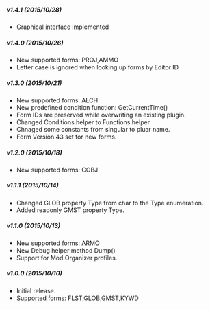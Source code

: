 ##### v1.4.1 (2015/10/28)
* Graphical interface implemented

##### v1.4.0 (2015/10/26)
* New supported forms: PROJ,AMMO
* Letter case is ignored when looking up forms by Editor ID

##### v1.3.0 (2015/10/21)
* New supported forms: ALCH
* New predefined condition function: GetCurrentTime()
* Form IDs are preserved while overwriting an existing plugin.
* Changed Conditions helper to Functions helper.
* Chnaged some constants from singular to pluar name.
* Form Version 43 set for new forms.

##### v1.2.0 (2015/10/18)
* New supported forms: COBJ

##### v1.1.1 (2015/10/14)
* Changed GLOB property Type from char to the Type enumeration.
* Added readonly GMST property Type.

##### v1.1.0 (2015/10/13)
* New supported forms: ARMO
* New Debug helper method Dump()
* Support for Mod Organizer profiles.

##### v1.0.0 (2015/10/10)
* Initial release.
* Supported forms: FLST,GLOB,GMST,KYWD
